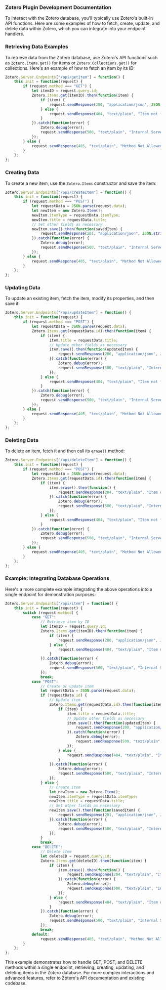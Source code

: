 ### Zotero Plugin Development Documentation

To interact with the Zotero database, you'll typically use Zotero's built-in API functions. Here are some examples of how to fetch, create, update, and delete data within Zotero, which you can integrate into your endpoint handlers.

### Retrieving Data Examples

To retrieve data from the Zotero database, use Zotero's API functions such as `Zotero.Items.get()` for items or `Zotero.Collections.get()` for collections. Here's an example of how to fetch an item by its ID:

```javascript
Zotero.Server.Endpoints["/api/getItem"] = function() {
    this.init = function(request) {
        if (request.method === "GET") {
            let itemID = request.query.id;
            Zotero.Items.get(itemID).then(function(item) {
                if (item) {
                    request.sendResponse(200, "application/json", JSON.stringify(item));
                } else {
                    request.sendResponse(404, "text/plain", "Item not found");
                }
            }).catch(function(error) {
                Zotero.debug(error);
                request.sendResponse(500, "text/plain", "Internal Server Error");
            });
        } else {
            request.sendResponse(405, "text/plain", "Method Not Allowed");
        }
    };
};
```

### Creating Data

To create a new item, use the `Zotero.Items` constructor and save the item:

```javascript
Zotero.Server.Endpoints["/api/createItem"] = function() {
    this.init = function(request) {
        if (request.method === "POST") {
            let requestData = JSON.parse(request.data);
            let newItem = new Zotero.Item();
            newItem.itemType = requestData.itemType;
            newItem.title = requestData.title;
            // Set other fields as necessary
            newItem.save().then(function(savedItem) {
                request.sendResponse(201, "application/json", JSON.stringify(savedItem));
            }).catch(function(error) {
                Zotero.debug(error);
                request.sendResponse(500, "text/plain", "Internal Server Error");
            });
        } else {
            request.sendResponse(405, "text/plain", "Method Not Allowed");
        }
    };
};
```

### Updating Data

To update an existing item, fetch the item, modify its properties, and then save it:

```javascript
Zotero.Server.Endpoints["/api/updateItem"] = function() {
    this.init = function(request) {
        if (request.method === "POST") {
            let requestData = JSON.parse(request.data);
            Zotero.Items.get(requestData.id).then(function(item) {
                if (item) {
                    item.title = requestData.title;
                    // Update other fields as necessary
                    item.save().then(function(updatedItem) {
                        request.sendResponse(200, "application/json", JSON.stringify(updatedItem));
                    }).catch(function(error) {
                        Zotero.debug(error);
                        request.sendResponse(500, "text/plain", "Internal Server Error");
                    });
                } else {
                    request.sendResponse(404, "text/plain", "Item not found");
                }
            }).catch(function(error) {
                Zotero.debug(error);
                request.sendResponse(500, "text/plain", "Internal Server Error");
            });
        } else {
            request.sendResponse(405, "text/plain", "Method Not Allowed");
        }
    };
};
```

### Deleting Data

To delete an item, fetch it and then call its `erase()` method:

```javascript
Zotero.Server.Endpoints["/api/deleteItem"] = function() {
    this.init = function(request) {
        if (request.method === "POST") {
            let requestData = JSON.parse(request.data);
            Zotero.Items.get(requestData.id).then(function(item) {
                if (item) {
                    item.erase().then(function() {
                        request.sendResponse(204, "text/plain", "Item deleted");
                    }).catch(function(error) {
                        Zotero.debug(error);
                        request.sendResponse(500, "text/plain", "Internal Server Error");
                    });
                } else {
                    request.sendResponse(404, "text/plain", "Item not found");
                }
            }).catch(function(error) {
                Zotero.debug(error);
                request.sendResponse(500, "text/plain", "Internal Server Error");
            });
        } else {
            request.sendResponse(405, "text/plain", "Method Not Allowed");
        }
    };
};
```

### Example: Integrating Database Operations

Here's a more complete example integrating the above operations into a single endpoint for demonstration purposes:

```javascript
Zotero.Server.Endpoints["/api/item"] = function() {
    this.init = function(request) {
        switch (request.method) {
            case "GET":
                // Retrieve item by ID
                let itemID = request.query.id;
                Zotero.Items.get(itemID).then(function(item) {
                    if (item) {
                        request.sendResponse(200, "application/json", JSON.stringify(item));
                    } else {
                        request.sendResponse(404, "text/plain", "Item not found");
                    }
                }).catch(function(error) {
                    Zotero.debug(error);
                    request.sendResponse(500, "text/plain", "Internal Server Error");
                });
                break;
            case "POST":
                // Create or update item
                let requestData = JSON.parse(request.data);
                if (requestData.id) {
                    // Update item
                    Zotero.Items.get(requestData.id).then(function(item) {
                        if (item) {
                            item.title = requestData.title;
                            // Update other fields as necessary
                            item.save().then(function(updatedItem) {
                                request.sendResponse(200, "application/json", JSON.stringify(updatedItem));
                            }).catch(function(error) {
                                Zotero.debug(error);
                                request.sendResponse(500, "text/plain", "Internal Server Error");
                            });
                        } else {
                            request.sendResponse(404, "text/plain", "Item not found");
                        }
                    }).catch(function(error) {
                        Zotero.debug(error);
                        request.sendResponse(500, "text/plain", "Internal Server Error");
                    });
                } else {
                    // Create item
                    let newItem = new Zotero.Item();
                    newItem.itemType = requestData.itemType;
                    newItem.title = requestData.title;
                    // Set other fields as necessary
                    newItem.save().then(function(savedItem) {
                        request.sendResponse(201, "application/json", JSON.stringify(savedItem));
                    }).catch(function(error) {
                        Zotero.debug(error);
                        request.sendResponse(500, "text/plain", "Internal Server Error");
                    });
                }
                break;
            case "DELETE":
                // Delete item
                let deleteID = request.query.id;
                Zotero.Items.get(deleteID).then(function(item) {
                    if (item) {
                        item.erase().then(function() {
                            request.sendResponse(204, "text/plain", "Item deleted");
                        }).catch(function(error) {
                            Zotero.debug(error);
                            request.sendResponse(500, "text/plain", "Internal Server Error");
                        });
                    } else {
                        request.sendResponse(404, "text/plain", "Item not found");
                    }
                }).catch(function(error) {
                    Zotero.debug(error);
                    request.sendResponse(500, "text/plain", "Internal Server Error");
                });
                break;
            default:
                request.sendResponse(405, "text/plain", "Method Not Allowed");
        }
    };
};
```

This example demonstrates how to handle GET, POST, and DELETE methods within a single endpoint, retrieving, creating, updating, and deleting items in the Zotero database. For more complex interactions and advanced features, refer to Zotero's API documentation and existing codebase.